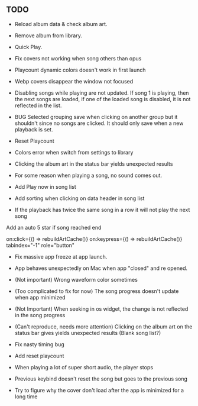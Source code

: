 ## TODO
* Reload album data & check album art.
* Remove album from library.
* Quick Play.

* Fix covers not working when song others than opus

* Playcount dynamic colors doesn't work in first launch

* Webp covers disappear the window not focused

* Disabling songs while playing are not updated. If song 1 is playing, then the next songs are loaded, if one of the loaded song is disabled, it is not reflected in the list.

* BUG Selected grouping save when clicking on another group but it shouldn't since no songs are clicked. It should only save when a new playback is set.

* Reset Playcount
* Colors error when switch from settings to library
* Clicking the album art in the status bar yields unexpected results
* For some reason when playing a song, no sound comes out.
* Add Play now in song list
* Add sorting when clicking on data header in song list
* If the playback has twice the same song in a row it will not play the next song


Add an auto 5 star if song reached end

on:click={() => rebuildArtCache()} on:keypress={() => rebuildArtCache()} tabindex="-1" role="button"

* Fix massive app freeze at app launch.

* App behaves unexpectedly on Mac when app "closed" and re opened.

* (Not important) Wrong waveform color sometimes

* (Too complicated to fix for now) The song progress doesn't update when app minimized

* (Not Important) When seeking in os widget, the change is not reflected in the song progress

* (Can't reproduce, needs more attention) Clicking on the album art on the status bar gives yields unexpected results (Blank song list?)

* Fix nasty timing bug

* Add reset playcount

* When playing a lot of super short audio, the player stops
* Previous keybind doesn't reset the song but goes to the previous song
* Try to figure why the cover don't load after the app is minimized for a long time